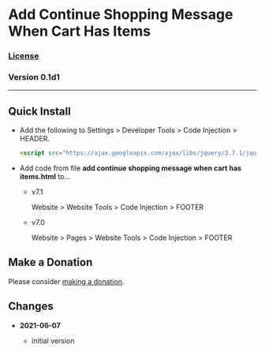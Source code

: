 # Add Continue Shopping Message When Cart Has Items

### [License][99]

### Version 0.1d1

---

## Quick Install

* Add the following to Settings > Developer Tools > Code Injection > HEADER.

  ```html
  <script src="https://ajax.googleapis.com/ajax/libs/jquery/3.7.1/jquery.min.js"></script>
  ```
  
* Add code from file **add continue shopping message when cart has items.html**
  to...
  
  * v7.1
  
    Website > Website Tools > Code Injection > FOOTER
    
  * v7.0
  
    Website > Pages > Website Tools > Code Injection > FOOTER

## Make a Donation

Please consider [making a donation](https://github.com/tomsWebConsulting/twcsl#make-a-donation).

## Changes

<!-- * **2021-05-19**

  * added a choice of paragraph styles
  * user can set store url slug
  * bumped version to [version]
  -->
* **2021-06-07**

  * initial version

[99]: https://github.com/tomsWebConsulting/twcsl/blob/main/LICENSE.txt#L1
